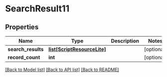# SearchResult11

## Properties
Name | Type | Description | Notes
------------ | ------------- | ------------- | -------------
**search_results** | [**list[ScriptResourceLite]**](ScriptResourceLite.md) |  | [optional] 
**record_count** | **int** |  | [optional] 

[[Back to Model list]](../README.md#documentation-for-models) [[Back to API list]](../README.md#documentation-for-api-endpoints) [[Back to README]](../README.md)


